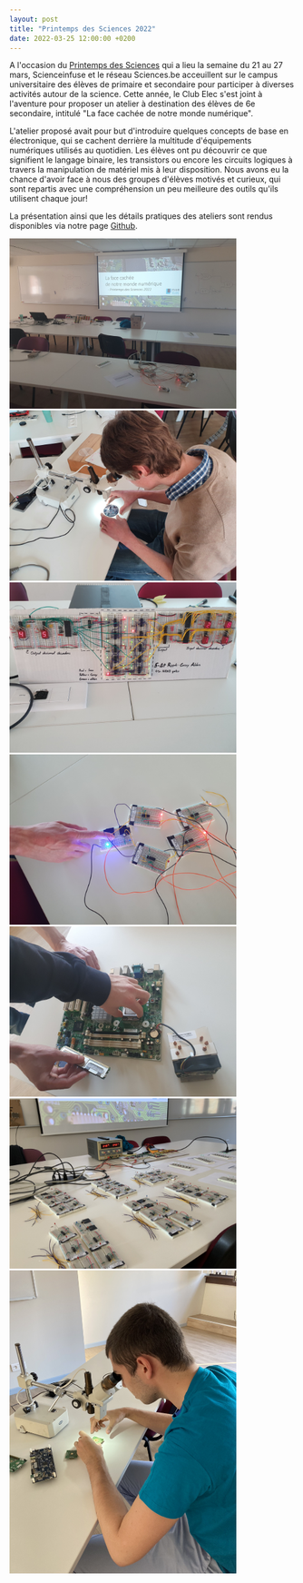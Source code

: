 ```yaml
---
layout: post
title: "Printemps des Sciences 2022"
date: 2022-03-25 12:00:00 +0200
---
```

A l'occasion du [Printemps des Sciences][pds] qui a lieu la semaine du 21 au 27 mars, Scienceinfuse et le réseau Sciences.be acceuillent sur le campus universitaire des élèves de primaire et secondaire pour participer à diverses activités autour de la science. Cette année, le Club Elec s'est joint à l'aventure pour proposer un atelier à destination des élèves de 6e secondaire, intitulé "La face cachée de notre monde numérique". 

L'atelier proposé avait pour but d'introduire quelques concepts de base en électronique, qui se cachent derrière la multitude d'équipements numériques utilisés au quotidien. Les élèves ont pu découvrir ce que signifient le langage binaire, les transistors ou encore les circuits logiques à travers la manipulation de matériel mis à leur disposition. Nous avons eu la chance d'avoir face à nous des groupes d'élèves motivés et curieux, qui sont repartis avec une compréhension un peu meilleure des outils qu'ils utilisent chaque jour! 

La présentation ainsi que les détails pratiques des ateliers sont rendus disponibles via notre page [Github][git-pds]. 

<img src="/img/2022-03-25-pds1.jpg" alt="picture1" width="400"/>
<img src="/img/2022-03-25-pds2.jpg" alt="picture2" width="400"/>
<img src="/img/2022-03-25-pds3.jpg" alt="picture3" width="400"/>
<img src="/img/2022-03-25-pds4.jpg" alt="picture4" width="400"/>
<img src="/img/2022-03-25-pds5.jpg" alt="picture5" width="400"/>
<img src="/img/2022-03-25-pds6.JPEG" alt="picture6" width="400"/>
<img src="/img/2022-03-25-pds7.JPEG" alt="picture7" width="400"/>

[pds]: https://www.printempsdessciencesucl.be
[git-pds]: https://github.com/UCLOUVAIN-CLUB-ELEC/printempsdessciences
